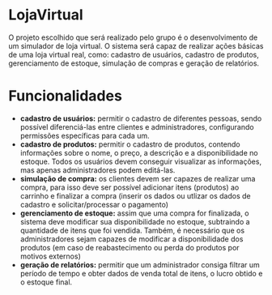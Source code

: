 # LojaVirtual

O projeto escolhido que será realizado pelo grupo é o desenvolvimento de um simulador de loja virtual. O sistema será capaz de realizar ações básicas de uma loja virtual real, como: cadastro de usuários, cadastro de produtos, gerenciamento de estoque, simulação de compras e geração de relatórios.

# Funcionalidades

- **cadastro de usuários:** permitir o cadastro de diferentes pessoas, sendo possível diferenciá-las entre clientes e administradores, configurando permissões específicas para cada um.
- **cadastro de produtos:** permitir o cadastro de produtos, contendo informações sobre o nome, o preço, a descrição e a disponibilidade no estoque. Todos os usuários devem conseguir visualizar as informações, mas apenas administradores podem editá-las.
- **simulação de compra:** os clientes devem ser capazes de realizar uma compra, para isso deve ser possível adicionar itens (produtos) ao carrinho e finalizar a compra (inserir os dados ou utlizar os dados de cadastro e solicitar/processar o pagamento)
- **gerenciamento de estoque:** assim que uma compra for finalizada, o sistema deve modificar sua disponibilidade no estoque, subtraindo a quantidade de itens que foi vendida. Também, é necessário que os administradores sejam capazes de modificar a disponibilidade dos produtos (em caso de reabastecimento ou perda do produtos por motivos externos)
- **geração de relatórios:** permitir que um administrador consiga filtrar um período de tempo e obter dados de venda total de itens, o lucro obtido e o estoque final.

